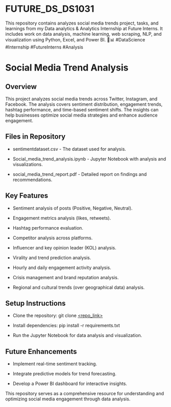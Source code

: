 # FUTURE_DS_DS1031
This repository contains analyzes social media trends project, tasks, and learnings from my Data analytics &amp; Analytics Internship at Future Interns. It includes work on data analysis, machine learning, web scraping, NLP, and visualization using Python, Excel, and Power BI. 🚀📊 #DataScience #Internship #FutureInterns #Analysis

# Social Media Trend Analysis

## Overview

This project analyzes social media trends across Twitter, Instagram, and Facebook. The analysis covers sentiment distribution, engagement trends, hashtag performance, and time-based sentiment shifts. The insights can help businesses optimize social media strategies and enhance audience engagement.

## Files in Repository

* sentimentdataset.csv - The dataset used for analysis.

* Social_media_trend_analysis.ipynb - Jupyter Notebook with analysis and visualizations.

* social_media_trend_report.pdf - Detailed report on findings and recommendations.


## Key Features

* Sentiment analysis of posts (Positive, Negative, Neutral).

* Engagement metrics analysis (likes, retweets).

* Hashtag performance evaluation.

* Competitor analysis across platforms.

* Influencer and key opinion leader (KOL) analysis.

* Virality and trend prediction analysis.

* Hourly and daily engagement activity analysis.

* Crisis management and brand reputation analysis.

* Regional and cultural trends (over geographical data) analysis.
 

## Setup Instructions

* Clone the repository: git clone [<repo_link>](https://github.com/subha200/FUTURE_DS_DS1031)

* Install dependencies: pip install -r requirements.txt

* Run the Jupyter Notebook for data analysis and visualization.
  

## Future Enhancements

* Implement real-time sentiment tracking.

* Integrate predictive models for trend forecasting.

* Develop a Power BI dashboard for interactive insights.
  

This repository serves as a comprehensive resource for understanding and optimizing social media engagement through data analysis.

